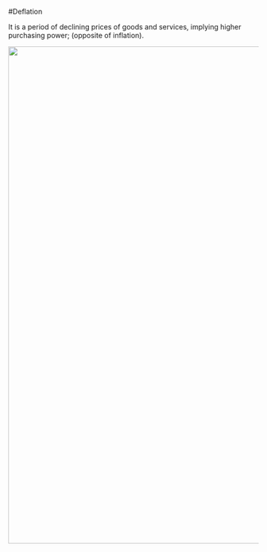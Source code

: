 #Deflation

It is a period of declining prices of goods and services, implying higher purchasing power; (opposite of inflation). 
<div style="text-align:center"><img src="https://github.com/RicardoGabriel/The-Negative-Interest-Rates-Canon.github.io/blob/master/Image.png" width="1000"></div>
